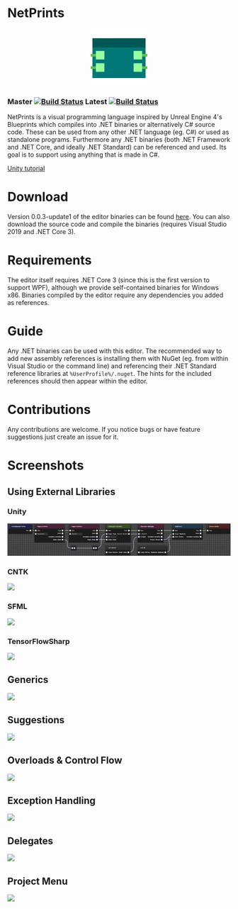 # NetPrints

<p align="center">
  <img width="128" height="128" src="https://raw.githubusercontent.com/RobinKa/RobinKa.github.io/master/NetPrintsLogo.png" />
</p>

### Master [![Build Status](https://travis-ci.org/RobinKa/netprints.svg?branch=master)](https://travis-ci.org/RobinKa/netprints) Latest [![Build Status](https://travis-ci.org/RobinKa/netprints.svg)](https://travis-ci.org/RobinKa/netprints)

NetPrints is a visual programming language inspired by Unreal Engine 4's Blueprints which compiles into .NET binaries or alternatively C# source code. These can be used from any other .NET language (eg. C#) or used as standalone programs. Furthermore any .NET binaries (both .NET Framework and .NET Core, and ideally .NET Standard) can be referenced and used. Its goal is to support using anything that is made in C#.

[Unity tutorial](https://github.com/RobinKa/NetPrintsUnityTutorial)

# Download
Version 0.0.3-update1 of the editor binaries can be found [here](https://github.com/RobinKa/netprints/releases/tag/0.0.3-update1). You can also download the source code and compile the binaries (requires Visual Studio 2019 and .NET Core 3).

# Requirements
The editor itself requires .NET Core 3 (since this is the first version to support WPF), although we provide self-contained binaries for Windows x86. Binaries compiled by the editor require any dependencies you added as references.

# Guide
Any .NET binaries can be used with this editor. The recommended way to add new assembly references is installing them with NuGet (eg. from within Visual Studio or the command line) and referencing their .NET Standard reference libraries at `%UserProfile%/.nuget`. The hints for the included references should then appear within the editor.

# Contributions
Any contributions are welcome. If you notice bugs or have feature suggestions just create an issue for it.

# Screenshots

## Using External Libraries
### Unity
![](https://raw.githubusercontent.com/RobinKa/NetPrintsUnityTutorial/master/Screenshots/MethodFixedUpdate.png)
### CNTK
![](https://i.imgur.com/INC9SkW.png)
### SFML
![](http://i.imgur.com/BXLHSE3.png)
### TensorFlowSharp
![](https://i.imgur.com/DjRuPeR.png)

## Generics
![](https://i.imgur.com/DuqhDuR.png)

## Suggestions
![](https://i.imgur.com/ZuStkEJ.png)

## Overloads & Control Flow
![](https://i.imgur.com/ZADmF3t.png)

## Exception Handling
![](https://i.imgur.com/vk4PHSr.png)

## Delegates
![](http://i.imgur.com/9GjrV49.png)

## Project Menu
![](http://i.imgur.com/umAjDX5.png)

